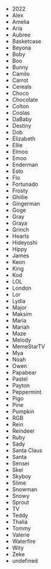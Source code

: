 - 2022
- Alex
- Amelia
- Aria
- Aubree
- Basketcase
- Beyona
- Boby
- Boo
- Bunny
- Camilo
- Carrot
- Cereals
- Choco
- Chocolate
- Colton
- Coolas
- DaBaby
- Destiny
- Dob
- Elizabeth
- Ellie
- Elmoo
- Emoo
- Enderman
- Esto
- Flo
- Fortunado
- Frosty
- Ghillie
- Gingerman
- Goge
- Gray
- Graya
- Grinch
- Hearts
- Hideyoshi
- Hippy
- James
- Keon
- King
- Kod
- LOL
- London
- Lor
- Lydia
- Major
- Maksim
- Maria
- Mariah
- Maze
- Melody
- MemeStarTV
- Mya
- Noah
- Owen
- Papabear
- Pastel
- Payton
- Peppermint
- Pigo
- Pine
- Pumpkin
- RGB
- Rein
- Reindeer
- Ruby
- Sady
- Santa Claus
- Santa
- Sensei
- Skel
- Skyboy
- Slime
- Snowman
- Snowy
- Sprout
- TV
- Teddy
- Thalia
- Tommy
- Valerie
- Waterfire
- Wity
- Zeke
- undefined
